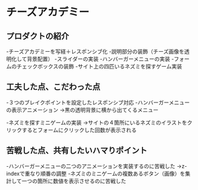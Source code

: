 # チーズアカデミー

## プロダクトの紹介

-チーズアカデミーを写経＋レスポンシブ化
-説明部分の装飾（チーズ画像を透明化して背景配置）
-スライダーの実装
-ハンバーガーメニューの実装
-フォームのチェックボックスの装飾
-サイト上の四匹いるネズミを探すゲーム実装

## 工夫した点、こだわった点

-３つのブレイクポイントを設定したレスポンシブ対応
-ハンバーガーメニューの表示アニメーション
→黒の透明背景に横から出てくるメニュー

-ネズミを探すミニゲームの実装
→サイトの４箇所にいるネズミのイラストをクリックするとフォームにクリックした回数が表示される

## 苦戦した点、共有したいハマりポイント

-ハンバーガーメニューの二つのアニメーションを実装するのに苦戦した
→z-indexで重なり順番の調整
-ネズミのミニゲームの複数あるボタン（画像）を集計して一つの箇所に数値を表示させるのに苦戦した



